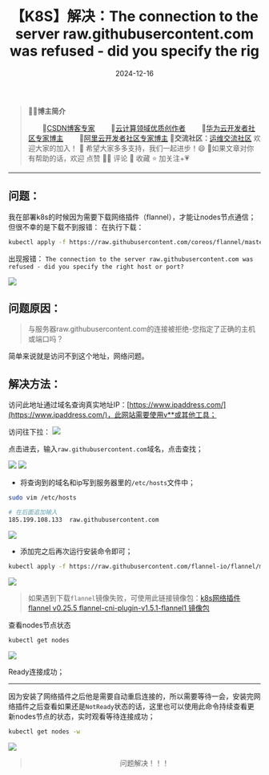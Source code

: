 ﻿---
title: 【K8S】解决：The connection to the server raw.githubusercontent.com was refused - did you specify the rig
icon: circle-info
order: 1
category:
  - Linux
  - kubernetes
  - Docker
tag:
  - Linux
  - kubernetes
  - Docker
  - 运维
pageview: false
date: 2024-12-16
comment: false
breadcrumb: false
---

>👨‍🎓**博主简介**
>
>&emsp;&emsp;🏅[CSDN博客专家](https://blog.csdn.net/liu_chen_yang?type=blog)
>&emsp;&emsp;🏅[云计算领域优质创作者](https://blog.csdn.net/liu_chen_yang?type=blog)
>&emsp;&emsp;🏅[华为云开发者社区专家博主](https://bbs.huaweicloud.com/community/myblog)
>&emsp;&emsp;🏅[阿里云开发者社区专家博主](https://developer.aliyun.com/my?spm=a2c6h.13148508.setting.3.21fc4f0eCmz1v3#/article?_k=zooqoz)
>💊**交流社区：**[运维交流社区](https://bbs.csdn.net/forums/lcy) 欢迎大家的加入！
>🐋 希望大家多多支持，我们一起进步！😄
>🎉如果文章对你有帮助的话，欢迎 点赞 👍🏻 评论 💬 收藏 ⭐️ 加关注+💗

---


## 问题：
我在部署k8s的时候因为需要下载网络插件（flannel），才能让nodes节点通信；但很不幸的是下载不到报错：
在执行下载：

```bash
kubectl apply -f https://raw.githubusercontent.com/coreos/flannel/master/Documentation/kube-flannel.yml
```
出现报错：
`The connection to the server raw.githubusercontent.com was refused - did you specify the right host or port?`

![](https://lcy-blog.oss-cn-beijing.aliyuncs.com/blog/202412161403079.png)

## 问题原因：

> 与服务器raw.githubusercontent.com的连接被拒绝-您指定了正确的主机或端口吗？

简单来说就是访问不到这个地址，网络问题。


## 解决方法：
访问此地址通过域名查询真实地址IP：[https://www.ipaddress.com/](https://www.ipaddress.com/)，此网站需要使用v**或其他工具；

访问往下拉：
![](https://lcy-blog.oss-cn-beijing.aliyuncs.com/blog/202412161403154.png)

点击进去，输入`raw.githubusercontent.com`域名，点击查找；

![](https://lcy-blog.oss-cn-beijing.aliyuncs.com/blog/202412161403131.jpeg)
![](https://lcy-blog.oss-cn-beijing.aliyuncs.com/blog/202412161403771.jpeg)

* 将查询到的域名和ip写到服务器里的`/etc/hosts`文件中；

```bash
sudo vim /etc/hosts

# 在后面追加输入
185.199.108.133  raw.githubusercontent.com
```
![](https://lcy-blog.oss-cn-beijing.aliyuncs.com/blog/202412161403164.png)

* 添加完之后再次运行安装命令即可；

```bash
kubectl apply -f https://raw.githubusercontent.com/flannel-io/flannel/master/Documentation/kube-flannel.yml
```
![](https://lcy-blog.oss-cn-beijing.aliyuncs.com/blog/202412161402113.png)


> 如果遇到下载`flannel`镜像失败，可使用此链接镜像包：[k8s网络插件 flannel v0.25.5 flannel-cni-plugin-v1.5.1-flannel1 镜像包](https://download.csdn.net/download/liu_chen_yang/89682727)


查看nodes节点状态
```bash
kubectl get nodes
```

![](https://lcy-blog.oss-cn-beijing.aliyuncs.com/blog/202412161402894.png)

Ready连接成功；

---
因为安装了网络插件之后他是需要自动重启连接的，所以需要等待一会，安装完网络插件之后查看如果还是`NotReady`状态的话，这里也可以使用此命令持续查看更新nodes节点的状态，实时观看等待连接成功；

```bash
kubectl get nodes -w
```
![](https://lcy-blog.oss-cn-beijing.aliyuncs.com/blog/202412161402060.png)

><center>问题解决！！！</center>

